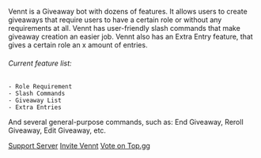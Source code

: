 Vennt is a Giveaway bot with dozens of features.
It allows users to create giveaways that require users to have a certain role or without any requirements at all.
Vennt has user-friendly slash commands that make giveaway creation an easier job.
Vennt also has an Extra Entry feature, that gives a certain role an x amount of entries.

###### Current feature list:
```
- Role Requirement
- Slash Commands
- Giveaway List
- Extra Entries
```

And several general-purpose commands, such as: End Giveaway, Reroll Giveaway, Edit Giveaway, etc.

[Support Server](https://discord.gg/mjuZHYt4z4)
[Invite Vennt](https://discord.com/api/oauth2/authorize?client_id=722400387583311893&permissions=8&scope=applications.commands%20bot)
[Vote on Top.gg](https://top.gg/bot/722400387583311893)
